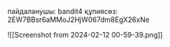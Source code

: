 пайдаланушы: bandit4
құпиясөз: 2EW7BBsr6aMMoJ2HjW067dm8EgX26xNe

![[Screenshot from 2024-02-12 00-59-39.png]]